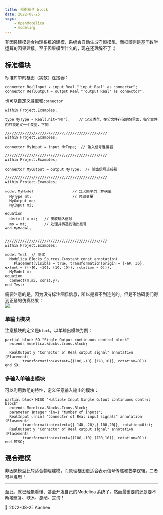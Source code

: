 ```yaml
---
title: 框图组件 block  
date: 2022-08-25      
tags:   
    - OpenModelica  
    - modeling
---
```


非因果建模适合物理系统的建模，系统会自动生成守恒模型。而框图则是基于数学运算的因果建模。至于因果模型什么的，现在还理解不了 :(  
<!-- more -->

## 标准模块  
标准库中的框图（实数）连接器：  
```modelica  
connector RealInput = input Real "'input Real' as connector";
connector RealOutput = output Real "'output Real' as connector";
```

也可以自定义类型和`connector`：  
```modelica  
within Project.Examples;

type MyType = Real(unit="MT");    // 定义类型，在分文件存储的包里面，每个文件内只能定义一个类型，下同  

///////////////////////////////////////////////
within Project.Examples;

connector MyInput = input MyType;  // 输入信号连接器

///////////////////////////////////////////////
within Project.Examples;

connector MyOutput = output MyType;  // 输出信号连接器  

///////////////////////////////////////////////
within Project.Examples;

model MyModel                  // 定义简单的计算模型
  MyType mt;                   // 内部变量
  MyOutput mo;
  MyInput mi;

equation
  der(mt) = mi;   // 接收输入信号  
  mo = mt;        // 处理并传递到输出信号  
end MyModel;


///////////////////////////////////////////////
within Project.Examples;

model Test  // 测试
  Modelica.Blocks.Sources.Constant const annotation(
    Placement(visible = true, transformation(origin = {-60, 36}, extent = {{-10, -10}, {10, 10}}, rotation = 0)));
  MyModel m;
equation
  connect(m.mi, const.y);
end Test;
```
需要注意的是，因为没有标注图标信息，所以是看不到连线的。但是不妨碍我们得到正确的仿真结果：  
![](custom_block.svg)

### 单输出模块  
注意模块的定义是`block`，以单输出模块为例：  
```modelica  
partial block SO "Single Output continuous control block"
  extends Modelica.Blocks.Icons.Block;

  RealOutput y "Connector of Real output signal" annotation (Placement(
        transformation(extent={{100,-10},{120,10}}, rotation=0)));
end SO;
```

### 多输入单输出模块  
可以利用数组的特性，定义任意输入输出的模块：  
```modelica{3-5}  
partial block MISO "Multiple Input Single Output continuous control block"
  extends Modelica.Blocks.Icons.Block;
  parameter Integer nin=1 "Number of inputs";
  RealInput u[nin] "Connector of Real input signals" annotation (Placement(
        transformation(extent={{-140,-20},{-100,20}}, rotation=0)));
  RealOutput y "Connector of Real output signal" annotation (Placement(
        transformation(extent={{100,-10},{120,10}}, rotation=0)));
end MISO;
```

## 混合建模  
非因果模型比较适合物理建模，而原理框图更适合表示信号传递和数学逻辑。二者可以混用！  

-----

至此，就已经能看懂、甚至开发自己的Modelica 系统了。然而最重要的还是要不断地重复、联系、总结、尝试！  

📅 2022-08-25 Aachen  